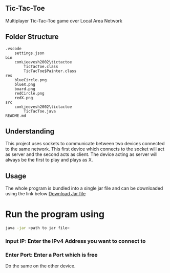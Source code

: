 ## Tic-Tac-Toe

Multiplayer Tic-Tac-Toe game over Local Area Network

## Folder Structure
    .vscode
        settings.json
    bin
        com\jeevesh2002\tictactoe
            TicTacToe.class
            TicTacToe$Painter.class
    res
        blueCircle.png
        blueX.png
        board.png
        redCircle.png
        redX.png
    src
        com\jeevesh2002\tictactoe
            TicTacToe.java
    README.md

## Understanding

This project uses sockets to communicate between two devices connected to the same network.
This first device which connects to the socket will act as server and the second acts as client.
The device acting as server will always be the first to play and plays as X.

## Usage
The whole program is bundled into a single jar file and can be downloaded using the link below
[Download Jar file](https://github.com/jeevesh2002/Tic-Tac-Toe-over-LAN--java)

# Run the program using
```bash
java -jar <path to jar file>
```
### Input IP: Enter the IPv4 Address you want to connect to
### Enter Port: Enter a Port which is free

Do the same on the other device.









